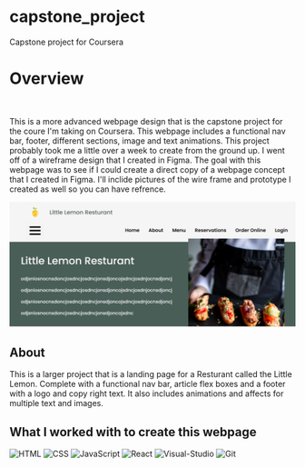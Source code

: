 # capstone_project
Capstone project for Coursera

<h1> Overview </h1>
<br>
<p> This is a more advanced webpage design that is the capstone project for the coure I'm taking on Coursera. This webpage includes a functional nav bar, footer, different sections, image and text animations. This project probably took me a little over a week to create from the ground up. I went off of a wireframe design that I created in Figma. The goal with this webpage was to see if I could create a direct copy of a webpage concept that I created in Figma. I'll inclide pictures of the wire frame and prototype I created as well so you can have refrence. </p>

 <img width="959" alt="image" src="public/Screenshot 2023-04-06 205933.png">
  

<h2> About </h2>
<p> This is a larger project that is a landing page for a Resturant called the Little Lemon. Complete with a functional nav bar, article flex boxes and a footer with a logo and copy right text. It also includes animations and affects for multiple text and images. </p>
<h2>What I worked with to create this webpage</h2>

![HTML](https://img.shields.io/badge/HTML5-E34F26?style=for-the-badge&logo=html5&logoColor=white)
![CSS](https://img.shields.io/badge/CSS3-1572B6?style=for-the-badge&logo=css3&logoColor=white)
![JavaScript](https://img.shields.io/badge/JavaScript-F7DF1E?style=for-the-badge&logo=javascript&logoColor=black)
![React](https://img.shields.io/badge/-ReactJs-61DAFB?logo=react&logoColor=white&style=for-the-badge)
![Visual-Studio](https://img.shields.io/badge/Visual%20Studio-5C2D91?style=for-the-badge&logo=visual-studio&logoColor=white)
![Git](https://img.shields.io/badge/git-F05032?style=for-the-badge&logo=git&logoColor=white)
